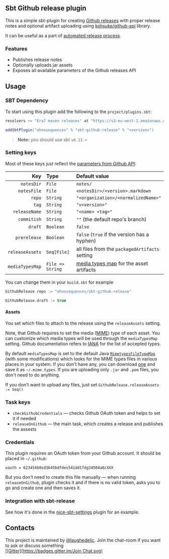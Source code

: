 ## Sbt Github release plugin

This is a simple sbt-plugin for creating [Github releases](https://github.com/blog/1547-release-your-software) with proper release notes and optional artifact uploading using [kohsuke/github-api](https://github.com/kohsuke/github-api) library.

It can be useful as a part of [automated release process](https://github.com/sbt/sbt-release).


### Features

* Publishes release notes
* Optionally uploads jar assets
* Exposes all available parameters of the Github releases API


## Usage

### SBT Dependency

To start using this plugin add the following to the `project/plugins.sbt`:

```scala
resolvers += "Era7 maven releases" at "https://s3-eu-west-1.amazonaws.com/releases.era7.com"

addSbtPlugin("ohnosequences" % "sbt-github-release" % "<version>")
```

> **Note:** you should use sbt `v0.13.+`


### Setting keys

Most of these keys just reflect the [parameters from Github API](http://developer.github.com/v3/repos/releases/#create-a-release):

|             Key | Type             | Default value                                      |
|----------------:|:-----------------|:---------------------------------------------------|
|      `notesDir` | `File`           | `notes/`                                           |
|     `notesFile` | `File`           | `<notesDir>/<version>.markdown`                    |
|          `repo` | `String`         | `"<organization>/<normalizedName>"`                |
|           `tag` | `String`         | `"v<version>"`                                     |
|   `releaseName` | `String`         | `"<name> <tag>"`                                   |
|     `commitish` | `String`         | `""` (the default repo's branch)                   |
|         `draft` | `Boolean`        | `false`                                            |
|    `prerelease` | `Boolean`        | `false` (`true` if the version has a hyphen)       |
| `releaseAssets` | `Seq[File]`      | all files from the `packagedArtifacts` setting     |
| `mediaTypesMap` | `File => String` | [media types map](#assets) for the asset artifacts |

You can change them in your `build.sbt` for example

```scala
GithubRelease.repo := "ohnosequences/sbt-github-release"

GithubRelease.draft := true
```

#### Assets

You set which files to attach to the release using the `releaseAssets` setting.

Note, that Github requires to set the media ([MIME]) type of each asset. You can customize which media types will be used through the `mediaTypesMap` setting. Github documentation refers to [IANA](https://www.iana.org/assignments/media-types/media-types.xhtml) for the list of accepted types.

By default `mediaTypesMap` is set to the default Java [`MimetypesFileTypeMap`](https://docs.oracle.com/javase/8/docs/api/javax/activation/MimetypesFileTypeMap.html) (with some modifications) which looks for the MIME types files in various places in your system. If you don't have any, you can download [one](http://svn.apache.org/viewvc/httpd/httpd/trunk/docs/conf/mime.types?view=co) and save it as `~/.mime.types`. If you are uploading only `.jar` and `.pom` files, you don't need to do anything.

If you don't want to upload any files, just set `GithubRelease.releaseAssets := Seq()`


### Task keys

* `checkGithubCredentials` — checks Github OAuth token and helps to set it if needed
* `releaseOnGithub` — the main task, which creates a release and publishes the assests


### Credentials

This plugin requires an OAuth token from your Github account. It should be placed in `~/.github`:

```
oauth = 623454b0sd3645bdfdes541dd1fdg34504a8cXXX
```

But you don't need to create this file manually — when running `releaseOnGithub`, plugin checks it and if there is no valid token, asks you to go and create one and then saves it.


### Integration with sbt-release

See how it's done in the [nice-sbt-settings](https://github.com/ohnosequences/nice-sbt-settings/blob/master/src/main/scala/ReleaseSettings.scala#L277-L290) plugin for an example.


## Contacts

This project is maintained by [@laughedelic](https://github.com/laughedelic). Join the chat-room if you want to ask or discuss something  
[![Gitter](https://badges.gitter.im/Join Chat.svg)](https://gitter.im/ohnosequences/sbt-github-release?utm_source=badge&utm_medium=badge&utm_campaign=pr-badge)


[MIME]: https://en.wikipedia.org/wiki/Media_type
